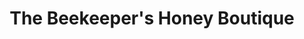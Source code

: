 ---
title: "The Beekeeper's Honey Boutique"
url: /salida/the-beekeepers-honey-boutique/
shop: Allgemein
---